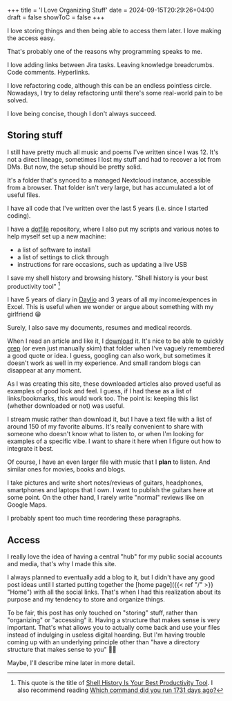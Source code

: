 +++
title = 'I Love Organizing Stuff'
date = 2024-09-15T20:29:26+04:00
draft = false
showToC = false
+++

I love storing things and then being able to access them later. I love making
the access easy.

That's probably one of the reasons why programming speaks to me.

I love adding links between Jira tasks. Leaving knowledge breadcrumbs. Code
comments. Hyperlinks.

I love refactoring code, although this can be an endless pointless circle.
Nowadays, I try to delay refactoring until there's some real-world pain to be
solved.

I love being concise, though I don't always succeed.

## Storing stuff

I still have pretty much all music and poems I've written since I was 12. It's
not a direct lineage, sometimes I lost my stuff and had to recover a lot from
DMs. But now, the setup should be pretty solid.

It's a folder that's synced to a managed Nextcloud instance, accessible from a
browser. That folder isn't very large, but has accumulated a lot of useful
files.

I have all code that I've written over the last 5 years (i.e. since I started
coding).

I have a [dotfile](https://wiki.archlinux.org/title/Dotfiles) repository, where
I also put my scripts and various notes to help myself set up a new machine:

- a list of software to install
- a list of settings to click through
- instructions for rare occasions, such as updating a live USB

I save my shell history and browsing history. "Shell history is your best
productivity tool" [^1]

I have 5 years of diary in [Daylio](https://daylio.net/) and 3 years of all my
income/expences in Excel. This is useful when we wonder or argue about something
with my girlfriend 😁

Surely, I also save my documents, resumes and medical records.

When I read an article and like it, I
[download](https://github.com/gildas-lormeau/SingleFile) it. It's nice to be
able to quickly [grep](https://en.wikipedia.org/wiki/Grep) (or even just
manually skim) that folder when I've vaguely remembered a good quote or idea. I
guess, googling can also work, but sometimes it doesn't work as well in my
experience. And small random blogs can disappear at any moment.

As I was creating this site, these downloaded articles also proved useful as
examples of good look and feel. I guess, if I had these as a list of
links/bookmarks, this would work too. The point is: keeping this list (whether
downloaded or not) was useful.

I stream music rather than download it, but I have a text file with a list of
around 150 of my favorite albums. It's really convenient to share with someone
who doesn't know what to listen to, or when I'm looking for examples of a
specific vibe. I want to share it here when I figure out how to integrate it
best.

Of course, I have an even larger file with music that I **plan** to listen. And
similar ones for movies, books and blogs.

I take pictures and write short notes/reviews of guitars, headphones,
smartphones and laptops that I own. I want to publish the guitars here at some
point. On the other hand, I rarely write "normal" reviews like on Google Maps.

I probably spent too much time reordering these paragraphs.

## Access

I really love the idea of having a central "hub" for my public social accounts
and media, that's why I made this site.

I always planned to eventually add a blog to it, but I didn't have any good post
ideas until I started putting together the [home page]({{< ref "/" >}} "Home")
with all the social links. That's when I had this realization about its purpose
and my tendency to store and organize things.

To be fair, this post has only touched on "storing" stuff, rather than
"organizing" or "accessing" it. Having a structure that makes sense is very
important. That's what allows you to actually come back and use your files
instead of indulging in useless digital hoarding. But I'm having trouble coming
up with an underlying principle other than "have a directory structure that
makes sense to you" 🤷‍♂️

Maybe, I'll describe mine later in more detail.

[^1]: This quote is the title of
[Shell History Is Your Best Productivity Tool](https://martinheinz.dev/blog/110).
I also recommend reading
[Which command did you run 1731 days ago?](https://registerspill.thorstenball.com/p/which-command-did-you-run-1731-days)
